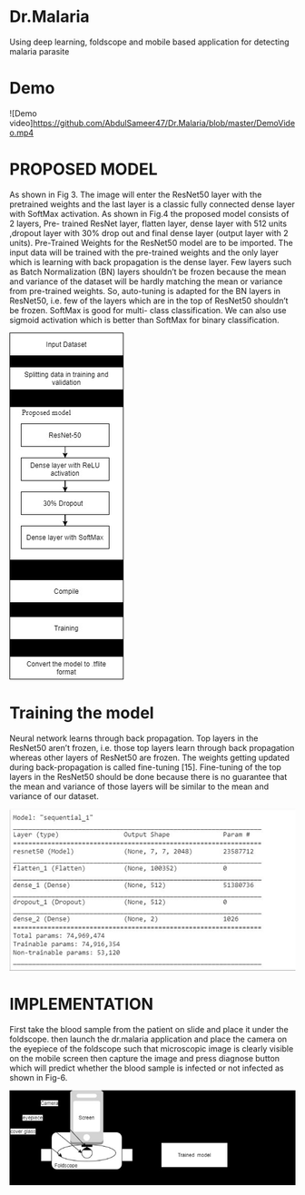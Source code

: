 # Dr.Malaria
Using deep learning, foldscope and mobile based application for detecting malaria parasite

# Demo
![Demo video]https://github.com/AbdulSameer47/Dr.Malaria/blob/master/DemoVideo.mp4


# PROPOSED MODEL 
 
 As shown in Fig 3. The image will enter the ResNet50 layer with the pretrained weights and the last layer is a classic fully connected dense layer with SoftMax activation. As shown in Fig.4 the proposed model consists of 2 layers, Pre- trained ResNet layer, flatten layer, dense layer with 512 units ,dropout layer with 30% drop out  and final dense layer (output layer with 2 units). Pre-Trained Weights for the ResNet50 model are to be imported. The input data will be trained with the pre-trained weights and the only layer which is learning with back propagation is the dense layer. Few layers such as Batch Normalization (BN) layers shouldn’t be frozen because the mean and variance of the dataset will be hardly matching the mean or variance from pre-trained weights. So, auto-tuning is adapted for the BN layers in ResNet50, i.e. few of the layers which are in the top  of ResNet50 shouldn’t be frozen. SoftMax is good for multi- class classification. We can also use sigmoid activation which is better than SoftMax for  binary classification. 
 
  
![](https://github.com/AbdulSameer47/Dr.Malaria/blob/master/proposedmodel.jpg)



#	Training the model 
 
Neural network learns through back propagation. Top layers in the ResNet50 aren’t frozen, i.e. those top layers learn through back propagation whereas other layers of ResNet50 are frozen. The weights getting updated during back-propagation is called fine-tuning [15]. Fine-tuning of the top layers in the ResNet50 should be done because there is no guarantee that the mean and variance of those layers will be similar to the mean and variance of our dataset.  
 
  ![](https://github.com/AbdulSameer47/Dr.Malaria/blob/master/summary.jpg)
 

# IMPLEMENTATION 
 
First take the blood sample from the patient on slide and place it under the foldscope. then launch the dr.malaria application and place the camera on the eyepiece of the foldscope such that microscopic image is clearly visible on the mobile screen then capture the image and press diagnose button which will predict whether the blood sample is infected or not infected as shown in Fig-6.

![](https://github.com/AbdulSameer47/Dr.Malaria/blob/master/architecture.jpg)
